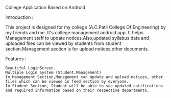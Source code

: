 
College Application Based on Android


Introduction :

This project is designed for my college (A.C.Patil College Of Engineering) by my friends and me. It's college management android app. It helps Management staff to update notices.Also,updated syllabus data and uploaded files can be viewed by students from student section.Management section is for upload notices,other documents.

Features :

    Beautiful LoginScreen.
    Multiple Login System (Student,Management)
    In Management Section,Management can update and upload notices, other files which can be viewed in feed section by everyone.
    In Student Section, Student will be able to see updated notifications and required information based on their respective departments.

